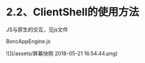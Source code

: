 # **2.2、ClientShell的使用方法**

JS与原生的交互，见js文件

BoncAppEngine.js

![](/assets/屏幕快照 2018-05-21 16.54.44.png)

